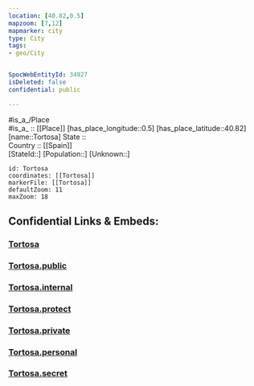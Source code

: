 ```yaml
---
location: [40.82,0.5] 
mapzoom: [7,12] 
mapmarker: city 
type: City
tags:
- geo/City


SpocWebEntityId: 34927
isDeleted: false
confidential: public

---
```

#is_a_/Place  
#is_a_ :: [[Place]] 
[has_place_longitude::0.5] 
[has_place_latitude::40.82] 
[name::Tortosa] 
State ::  
Country :: [[Spain]]  
[StateId::] 
[Population::] 
[Unknown::] 


```leaflet
id: Tortosa
coordinates: [[Tortosa]] 
markerFile: [[Tortosa]] 
defaultZoom: 11 
maxZoom: 18
```


## Confidential Links & Embeds: 

### [Tortosa](/_Standards/Earth/Continent/Europe/Europe~South/Spain/Provinces~Spain/Catalunya/counties~Cataluña/Tarragona/cities~Tarragona/Tortosa.md) 

### [Tortosa.public](/_public/Earth/Continent/Europe/Europe~South/Spain/Provinces~Spain/Catalunya/counties~Cataluña/Tarragona/cities~Tarragona/Tortosa.public.md) 

### [Tortosa.internal](/_internal/Earth/Continent/Europe/Europe~South/Spain/Provinces~Spain/Catalunya/counties~Cataluña/Tarragona/cities~Tarragona/Tortosa.internal.md) 

### [Tortosa.protect](/_protect/Earth/Continent/Europe/Europe~South/Spain/Provinces~Spain/Catalunya/counties~Cataluña/Tarragona/cities~Tarragona/Tortosa.protect.md) 

### [Tortosa.private](/_private/Earth/Continent/Europe/Europe~South/Spain/Provinces~Spain/Catalunya/counties~Cataluña/Tarragona/cities~Tarragona/Tortosa.private.md) 

### [Tortosa.personal](/_personal/Earth/Continent/Europe/Europe~South/Spain/Provinces~Spain/Catalunya/counties~Cataluña/Tarragona/cities~Tarragona/Tortosa.personal.md) 

### [Tortosa.secret](/_secret/Earth/Continent/Europe/Europe~South/Spain/Provinces~Spain/Catalunya/counties~Cataluña/Tarragona/cities~Tarragona/Tortosa.secret.md)


